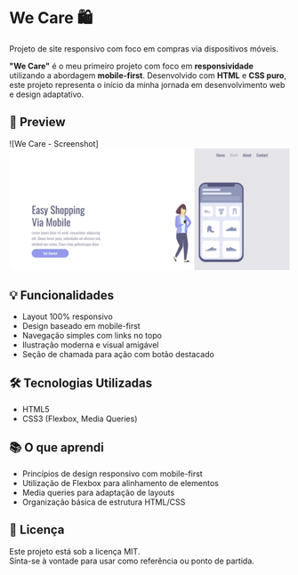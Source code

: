 # We Care 🛍️

Projeto de site responsivo com foco em compras via dispositivos móveis.

**"We Care"** é o meu primeiro projeto com foco em **responsividade** utilizando a abordagem **mobile-first**. Desenvolvido com **HTML** e **CSS puro**, este projeto representa o início da minha jornada em desenvolvimento web e design adaptativo.

## 📱 Preview

![We Care - Screenshot]
<img src="./assets/Captura de tela 2025-08-06 212349.png">

## 💡 Funcionalidades

- Layout 100% responsivo
- Design baseado em mobile-first
- Navegação simples com links no topo
- Ilustração moderna e visual amigável
- Seção de chamada para ação com botão destacado

## 🛠️ Tecnologias Utilizadas

- HTML5
- CSS3 (Flexbox, Media Queries)

## 📚 O que aprendi

- Princípios de design responsivo com mobile-first
- Utilização de Flexbox para alinhamento de elementos
- Media queries para adaptação de layouts
- Organização básica de estrutura HTML/CSS

## 📄 Licença

Este projeto está sob a licença MIT.  
Sinta-se à vontade para usar como referência ou ponto de partida.
